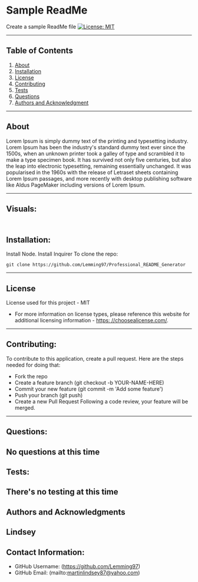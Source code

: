 
  # Sample ReadMe

Create a sample ReadMe file
[![License: MIT](https://img.shields.io/badge/License-MIT-yellow.svg)](https://opensource.org/licenses/MIT)



---
## Table of Contents
1. [About](#about)
2. [Installation](#installation)
3. [License](#license)
4. [Contributing](#contributing)
5. [Tests](#tests)
6. [Questions](#questions)
7. [Authors and Acknowledgment](#authors%20and%20acknowledgment)
---
## About
Lorem Ipsum is simply dummy text of the printing and typesetting industry. Lorem Ipsum has been the industry's standard dummy text ever since the 1500s, when an unknown printer took a galley of type and scrambled it to make a type specimen book. It has survived not only five centuries, but also the leap into electronic typesetting, remaining essentially unchanged. It was popularised in the 1960s with the release of Letraset sheets containing Lorem Ipsum passages, and more recently with desktop publishing software like Aldus PageMaker including versions of Lorem Ipsum.

---
## Visuals:
![]()
---
## Installation:

Install Node. Install Inquirer
To clone the repo:

    git clone https://github.com/Lemming97/Professional_README_Generator

---


## License

License used for this project - MIT
* For more information on license types, please reference this website
for additional licensing information - [https: //choosealicense.com/](https://choosealicense.com/).

---

    


## Contributing:

To contribute to this application, create a pull request.
Here are the steps needed for doing that:
- Fork the repo
- Create a feature branch (git checkout -b YOUR-NAME-HERE)
- Commit your new feature (git commit -m 'Add some feature')
- Push your branch (git push)
- Create a new Pull Request
Following a code review, your feature will be merged.
---
## Questions:

No questions at this time
---
## Tests:

There's no testing at this time
---
## Authors and Acknowledgments

Lindsey
---
## Contact Information:

* GitHub Username: (https://github.com/Lemming97)
* GitHub Email: (mailto:martinlindsey87@yahoo.com)


